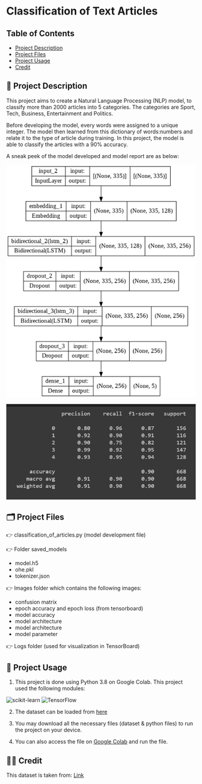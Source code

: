 # Classification of Text Articles

## Table of Contents

* [Project Description](#project-description)
* [Project Files](#project-files)
* [Project Usage](#project-usage)
* [Credit](#credit)

##  :scroll:  Project Description

This project aims to create a Natural Language Processing (NLP) model, to classify more than 2000 articles into 5 categories.
The categories are Sport, Tech, Business, Entertainment and Politics. 

Before developing the model, every words were assigned to a unique integer. The model then learned from this dictionary of words:numbers and relate it to the type of article during training. 
In this project, the model is able to classify the articles with a 90% accuracy.

A sneak peek of the model developed and model report are as below:

![Model Architecture.png](https://github.com/hafixah5/Article-Types-Classification/blob/main/Images/Model%20Architecture.png)

![Confusion Matrix.png](https://github.com/hafixah5/Article-Types-Classification/blob/main/Images/Confusion%20Matrix.png)

##  :card_index_dividers:  Project Files
:point_right: classification_of_articles.py (model development file)

:point_right: Folder saved_models
- model.h5
- ohe.pkl
- tokenizer.json

:point_right: Images folder which contains the following images:
- confusion matrix
- epoch accuracy and epoch loss (from tensorboard)
- model accuracy
- model architecture
- model architecture
- model parameter

:point_right: Logs folder (used for visualization in TensorBoard)

##  :rocket:  Project Usage
1) This project is done using Python 3.8 on Google Colab.
This project used the following modules:

![scikit-learn](https://img.shields.io/badge/scikit--learn-%23F7931E.svg?style=for-the-badge&logo=scikit-learn&logoColor=white)
![TensorFlow](https://img.shields.io/badge/TensorFlow-%23FF6F00.svg?style=for-the-badge&logo=TensorFlow&logoColor=white)

2) The dataset can be loaded from [here](https://raw.githubusercontent.com/susanli2016/PyCon-Canada-2019-NLP-Tutorial/master/bbc-text.csv)

3) You may download all the necessary files (dataset & python files) to run the project on your device.

4) You can also access the file on [Google Colab](https://colab.research.google.com/drive/1FzVQvQkuKeNk8FSoej9SGZ4DIO8d8bK4?usp=sharing) and run the file.

## :technologist:  Credit

This dataset is taken from: [Link](https://raw.githubusercontent.com/susanli2016/PyCon-Canada-2019-NLP-Tutorial/master/bbc-text.csv)
